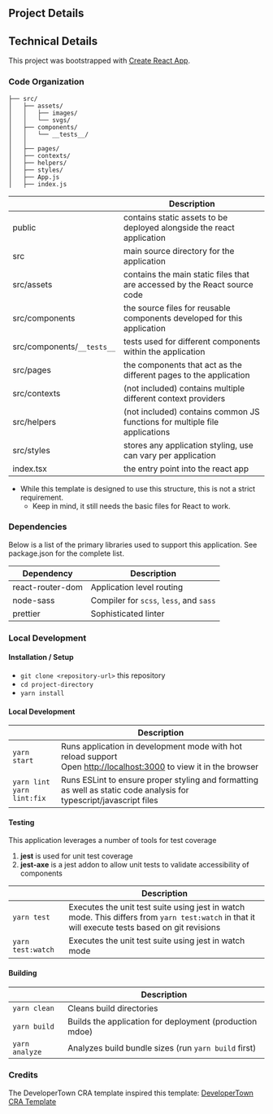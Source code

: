 ## Project Details

## Technical Details

This project was bootstrapped with [Create React App](https://github.com/facebook/create-react-app).

### Code Organization

```
├── src/
│   ├── assets/
│   │   ├── images/
│   │   └── svgs/
│   ├── components/
│   │   └── __tests__/
│   │
│   ├── pages/
│   ├── contexts/
│   ├── helpers/
│   ├── styles/
│   ├── App.js
│   ├── index.js
```

|                            | Description                                                                |
| -------------------------- | -------------------------------------------------------------------------- |
| public                     | contains static assets to be deployed alongside the react application      |
| src                        | main source directory for the application                                  |
| src/assets                 | contains the main static files that are accessed by the React source code  |
| src/components             | the source files for reusable components developed for this application    |
| src/components/`__tests__` | tests used for different components within the application                 |
| src/pages                  | the components that act as the different pages to the application          |
| src/contexts               | (not included) contains multiple different context providers               |
| src/helpers                | (not included) contains common JS functions for multiple file applications |
| src/styles                 | stores any application styling, use can vary per application               |
| index.tsx                  | the entry point into the react app                                         |

- While this template is designed to use this structure, this is not a strict requirement.
  - Keep in mind, it still needs the basic files for React to work.

### Dependencies

Below is a list of the primary libraries used to support this application. See package.json for the complete list.

| Dependency       | Description                             |
| ---------------- | --------------------------------------- |
| react-router-dom | Application level routing               |
| node-sass        | Compiler for `scss`, `less`, and `sass` |
| prettier         | Sophisticated linter                    |

### Local Development

#### Installation / Setup

- `git clone <repository-url>` this repository
- `cd project-directory`
- `yarn install`

#### Local Development

|                                 | Description                                                                                                                                    |
| ------------------------------- | ---------------------------------------------------------------------------------------------------------------------------------------------- |
| `yarn start`                    | Runs application in development mode with hot reload support<br/>Open [http://localhost:3000](http://localhost:3000) to view it in the browser |
| `yarn lint`<br/>`yarn lint:fix` | Runs ESLint to ensure proper styling and formatting as well as static code analysis for typescript/javascript files                            |

#### Testing

This application leverages a number of tools for test coverage

1. **jest** is used for unit test coverage
2. **jest-axe** is a jest addon to allow unit tests to validate accessibility of components

|                   | Description                                                                                                                                     |
| ----------------- | ----------------------------------------------------------------------------------------------------------------------------------------------- |
| `yarn test`       | Executes the unit test suite using jest in watch mode. This differs from `yarn test:watch` in that it will execute tests based on git revisions |
| `yarn test:watch` | Executes the unit test suite using jest in watch mode                                                                                           |

#### Building

|                | Description                                             |
| -------------- | ------------------------------------------------------- |
| `yarn clean`   | Cleans build directories                                |
| `yarn build`   | Builds the application for deployment (production mdoe) |
| `yarn analyze` | Analyzes build bundle sizes (run `yarn build` first)    |

### Credits

The DeveloperTown CRA template inspired this template:
[DeveloperTown CRA Template](https://github.com/developertown/frontend/tree/master/react/cra-template/template)
